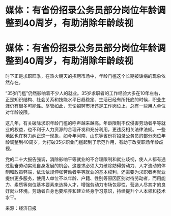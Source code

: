 # 媒体：有省份招录公务员部分岗位年龄调整到40周岁，有助消除年龄歧视

# 媒体：有省份招录公务员部分岗位年龄调整到40周岁，有助消除年龄歧视

时下正是求职旺季，在热火朝天的招聘市场中，年龄门槛这个长期被诟病的现象依然存在。

“35岁门槛”仍然影响着不少人的就业。35岁求职者的工作经验大多在10年左右，正是知识结构、社会关系和技能水平日趋稳定、生活已经有所托底的时候，职业生涯仍有很多可能性。尽管如此，无论招聘市场还是工作岗位上，总有一些用人单位对年龄设限。

这几年，有关破除求职年龄门槛的呼声越来越高。年龄限制不仅侵害劳动者平等就业的权益，也不利于人力资源的合理开发和充分利用，更违反相关法律法规。一些地区也在努力纠正这一现象，如今年河南、山东等省份将招录公务员的部分岗位年龄调整到40周岁，为打破35岁职业门槛起到了示范作用，有助于改变职场年龄歧视。

党的二十大报告强调，消除影响平等就业的不合理限制和就业歧视，使人人都有通过勤奋劳动实现自身发展的机会。这要求必须大力破除妨碍劳动力、人才流动的体制和政策弊端，依法依规伸张劳动者平等就业的基本权利，还需要为求职者再就业提供更多服务，使用人单位不以年龄、户籍、性别等原因区别对待劳动者，而用能力、素质等岗位基本要素来选择人才，增强劳动力市场包容性，营造人尽其才的良好就业环境。劳动者自身也要培养和建立终身学习意识，持续提升个人本领和技术水平。

来源：经济日报

